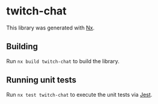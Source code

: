 # twitch-chat

This library was generated with [Nx](https://nx.dev).

## Building

Run `nx build twitch-chat` to build the library.

## Running unit tests

Run `nx test twitch-chat` to execute the unit tests via [Jest](https://jestjs.io).
